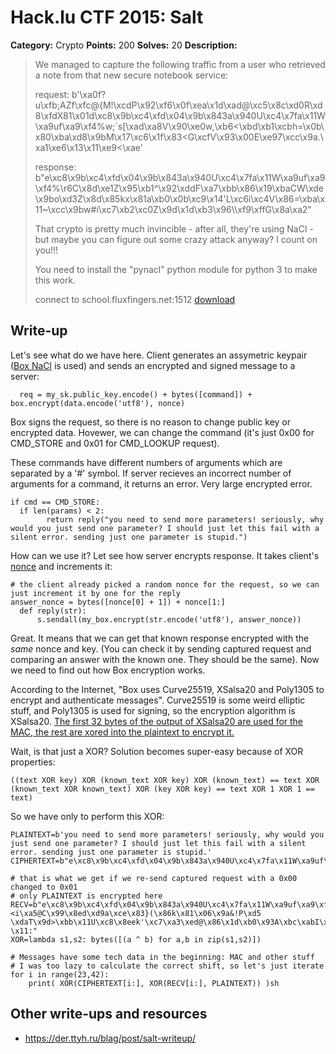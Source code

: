 # Hack.lu CTF 2015: Salt

**Category:** Crypto
**Points:** 200
**Solves:** 20
**Description:**

> We managed to capture the following traffic from a user who retrieved a note from that new secure notebook service:
> 
> request: b'\xa0f?u\xfb;AZf\xfc@{M!\xcdP\x92\xf6\x0f\xea\x1d\xad@\xc5\x8c\xd0R\xd8\xfdX81\x01d\xc8\x9b\xc4\xfd\x04\x9b\x843a\x940U\xc4\x7fa\x11W\xa9uf\xa9\xf4%w;`s[\xad\xa8V\x90\xe0w,\xb6<\xbd\xb1\xcbh=\x0b\x80\xba\xd8\x9bM\x17\xc6\x1f\x83<G\xcfV\x93\x00E\xe97\xcc\x9a.\xa1\xe6\x13\x11\xe9<\xae'
> 
> response: b"e\xc8\x9b\xc4\xfd\x04\x9b\x843a\x940U\xc4\x7fa\x11W\xa9uf\xa9\xf4%\r6C\x8d\xe1Z\x95\xb1^\x92\xddF\xa7\xbb\x86\x19\xbaCW\xde\x9bo\xd3Z\x8d\x85kx\x81a\xb0\x0b\xc9\x14'L\xc6i\xc4V\x86=\xba\x11~\xcc\x9bw#i\xc7\xb2\xc0Z\x9d\x1d\xb3\x96\\\xf9\xffG\x8a\xa2"
> 
> That crypto is pretty much invincible - after all, they're using NaCl - but maybe you can figure out some crazy attack anyway? I count on you!!!
> 
> You need to install the "pynacl" python module for python 3 to make this work.
> 
> connect to school.fluxfingers.net:1512
> [download](salt_public_a2b3540e79e8628946ab873ffbeacc29.tar.gz)


## Write-up

Let's see what do we have here. Client generates an assymetric keypair ([Box NaCl](http://nacl.cr.yp.to/box.html) is used) and sends an encrypted and signed message to a server:

      req = my_sk.public_key.encode() + bytes([command]) + box.encrypt(data.encode('utf8'), nonce)

Box signs the request, so there is no reason to change public key or encrypted data. Hovewer, we can change the command (it's just 0x00 for CMD_STORE and 0x01 for CMD_LOOKUP request).

These commands have different numbers of arguments which are separated by a '#' symbol. If server recieves an incorrect number of arguments for a command, it returns an error. Very large encrypted error.

    if cmd == CMD_STORE:
      if len(params) < 2:
            return reply("you need to send more parameters! seriously, why would you just send one parameter? I should just let this fail with a silent error. sending just one parameter is stupid.")

How can we use it? Let see how server encrypts response. It takes client's [nonce](https://en.wikipedia.org/wiki/Cryptographic_nonce) and increments it:

    # the client already picked a random nonce for the request, so we can just increment it by one for the reply
    answer_nonce = bytes([nonce[0] + 1]) + nonce[1:]
      def reply(str):
          s.sendall(my_box.encrypt(str.encode('utf8'), answer_nonce))

Great. It means that we can get that known response encrypted with the _same_ nonce and key. (You can check it by sending captured request and comparing an answer with the known one. They should be the same). Now we need to find out how Box encryption works.

According to the Internet, "Box uses Curve25519, XSalsa20 and Poly1305 to encrypt and authenticate messages". Curve25519 is some weird elliptic stuff, and Poly1305 is used for signing, so the encryption algorithm is XSalsa20. [The first 32 bytes of the output of XSalsa20 are used for the MAC, the rest are xored into the plaintext to encrypt it.](http://stackoverflow.com/a/13663945)

Wait, is that just a XOR? Solution becomes super-easy because of XOR properties:

    ((text XOR key) XOR (known_text XOR key) XOR (known_text) == text XOR (known_text XOR known_text) XOR (key XOR key) == text XOR 1 XOR 1 == text)
  
So we have only to perform this XOR:

    PLAINTEXT=b'you need to send more parameters! seriously, why would you just send one parameter? I should just let this fail with a silent error. sending just one parameter is stupid.'
    CIPHERTEXT=b"e\xc8\x9b\xc4\xfd\x04\x9b\x843a\x940U\xc4\x7fa\x11W\xa9uf\xa9\xf4%\r6C\x8d\xe1Z\x95\xb1^\x92\xddF\xa7\xbb\x86\x19\xbaCW\xde\x9bo\xd3Z\x8d\x85kx\x81a\xb0\x0b\xc9\x14'L\xc6i\xc4V\x86=\xba\x11~\xcc\x9bw#i\xc7\xb2\xc0Z\x9d\x1d\xb3\x96\\\xf9\xffG\x8a\xa2"

    # that is what we get if we re-send captured request with a 0x00 changed to 0x01
    # only PLAINTEXT is encrypted here
    RECV=b"e\xc8\x9b\xc4\xfd\x04\x9b\x843a\x940U\xc4\x7fa\x11W\xa9uf\xa9\xf4%\xcco\x95\xb8i\x10`Tz\xd6`\x8bJ&<i\xa5@C\x99\x8ed\xd9a\xce\x83}(\x86k\x81\x06\x9a&!P\xd5 \xdaT\x9d>\xbb\x11U\xc8\x8eek'\xc7\xa3\xed@\x86\x1d\xb0\x93A\xbc\xabI\x9f\xd1\xbcp\xf8\x1a\xba2u\xf8\x88\x05H\x16\xfe\xafX8K)\x03\xbb'&\x01\xcc\xaf\x1f\x1a{\x9dB\xb1\xb7\xc7\x17\x9ahe\x80'\x13\xdbG`\xf8~L\xcf@\x04Q\x97\xac\xf5\x157\x83b\xd4\x086\x08\xb1\xeb7\xf8*\xcf\x8a]q\xb1=\xc8\xd2\xb6\xc8\xdc\xf2)\x8e\x13\xd2\x16`\x84&Wn^\xce\xa8\x84\x9e\xc0\xeb\xb2\xc2\xcc\x92\xaf\x10\xad$c\x13\x92\xae]\x87\x83\x0c\x8a.D\xdf\xe0\xbf\x12\x87 \x11:"
    XOR=lambda s1,s2: bytes([(a ^ b) for a,b in zip(s1,s2)])

    # Messages have some tech data in the beginning: MAC and other stuff
    # I was too lazy to calculate the correct shift, so let's just iterate
    for i in range(23,42): 
        print( XOR(CIPHERTEXT[i:], XOR(RECV[i:], PLAINTEXT)) )sh

## Other write-ups and resources

* <https://der.ttyh.ru/blag/post/salt-writeup/>
